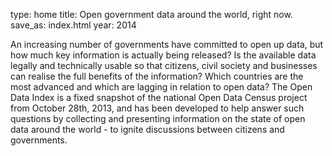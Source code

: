 type: home
title: Open government data around the world, right now.
save_as: index.html
year: 2014


An increasing number of governments have committed to open up data, but how much key information is actually being released? Is the available data legally and technically usable so that citizens, civil society and businesses can realise the full benefits of the information? Which countries are the most advanced and which are lagging in relation to open data? The Open Data Index is a fixed snapshot of the national Open Data Census project from October 28th, 2013, and has been developed to help answer such questions by collecting and presenting information on the state of open data around the world - to ignite discussions between citizens and governments.
